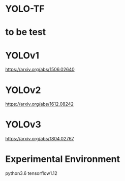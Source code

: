 # YOLO-TF

# to be test

# YOLOv1
https://arxiv.org/abs/1506.02640

# YOLOv2
https://arxiv.org/abs/1612.08242

# YOLOv3

https://arxiv.org/abs/1804.02767

# Experimental Environment

python3.6 tensorflow1.12

